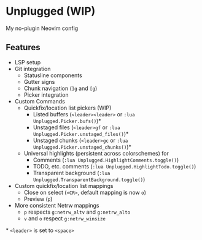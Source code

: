 # Unplugged (WIP)

My no-plugin Neovim config

## Features

* LSP setup
* Git integration
  * Statusline components
  * Gutter signs
  * Chunk navigation (`]g` and `[g`)
  * Picker integration
* Custom Commands
  * Quickfix/location list pickers (WIP)
    * Listed buffers (`<leader><leader>` or `:lua Unplugged.Picker.bufs()`)\*
    * Unstaged files (`<leader>gf` or `:lua Unplugged.Picker.unstaged_files()`)\*
    * Unstaged chunks (`<leader>gc` or `:lua Unplugged.Picker.unstaged_chunks()`)\*
  * Universal highlights (persistent across colorschemes) for
    * Comments (`:lua Unplugged.HighlightComments.toggle()`)
    * TODO, etc. comments (`:lua Unplugged.HighlightTodo.toggle()`)
    * Transparent background (`:lua Unplugged.TransparentBackground.toggle()`)
* Custom quickfix/location list mappings
  * Close on select (`<CR>`, default mapping is now `o`)
  * Preview (`p`)
* More consistent Netrw mappings
  * `p` respects `g:netrw_altv` and `g:netrw_alto`
  * `v` and `o` respect `g:netrw_winsize`

\* `<leader>` is set to `<space>`
